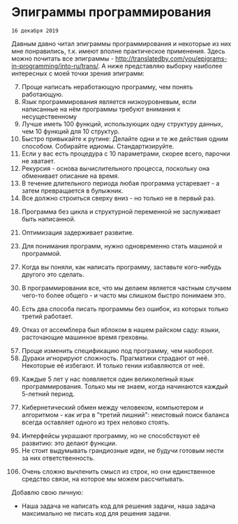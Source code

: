 <!--
{
  "draft": false,
  "tags": ["Программирование"]
}
-->

# Эпиграммы программирования

```blogEnginePageDate
16 декабря 2019
```

Давным давно читал эпиграммы программирования и некоторые из них мне понравились, т.к. имеют вполне практическое
применения. Здесь можно почитать все эпиграммы - http://translatedby.com/you/epigrams-in-programming/into-ru/trans/. А
ниже представляю выборку наиболее интересных с моей точки зрения эпиграмм:

7) Проще написать неработающую программу, чем понять работающую.
8) Язык программирования является низкоуровневым, если написанные на нём программы требуют внимания к несущественному
9) Лучше иметь 100 функций, использующих одну структуру данных, чем 10 функций для 10 структур.
10) Быстро привыкайте к рутине: Делайте одни и те же действия одним способом. Собирайте идиомы. Стандартизируйте.
11) Если у вас есть процедура с 10 параметрами, скорее всего, парочки не хватает.
12) Рекурсия - основа вычислительного процесса, поскольку она обменивает описание на время.
14) В течение длительного периода любая программа устаревает - а затем превращается в булыжник.
15) Все должно строиться сверху вниз - но только не в первый раз.
18. Программа без цикла и структурной переменной не заслуживает быть написанной.
21) Оптимизация задерживает развитие.
23. Для понимания программ, нужно одновременно стать машиной и программой.
27) Когда вы поняли, как написать программу, заставьте кого-нибудь другого это сделать.
30. В программировании все, что мы делаем является частным случаем чего-то более общего - и часто мы слишком быстро
    понимаем это.
40) Есть два способа писать программы без ошибок, из которых только третий работает.
49. Отказ от ассемблера был яблоком в нашем райском саду: языки, расточающие машинное время греховны.
57) Проще изменить спецификацию под программу, чем наоборот.
58) Дураки игнорируют сложность. Прагматики страдают от неё. Некоторые её избегают. И только гении избавляются от неё.
69. Каждые 5 лет у нас появляется один великолепный язык программирования. Только мы не знаем, когда начинаются каждый
    5-летний период.
77) Кибернетический обмен между человеком, компьютером и алгоритмом - как игра в "третий лишний": неистовый поиск
    баланса всегда оставляет одного из трех неловко стоять.
94. Интерфейсы украшают программу, но не способствуют её развитию: это делают функции.
95. Не стоит выдумывать грандиозные идеи, не будучи готовым нести за них ответственность.
106) Очень сложно вычленить смысл из строк, но они единственное средство связи, на которое мы можем рассчитывать.

Добавлю свою личную:

* Наша задача не написать код для решения задачи, наша задача максимально не писать код для решения задачи.
